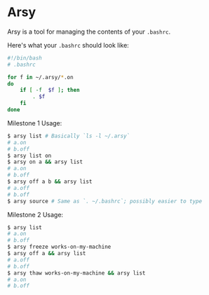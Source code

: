 # Arsy
Arsy is a tool for managing the contents of your `.bashrc`.

Here's what your `.bashrc` should look like:

```bash
#!/bin/bash
# .bashrc

for f in ~/.arsy/*.on
do
    if [ -f  $f ]; then
        . $f
    fi
done
```

Milestone 1 Usage:

```bash
$ arsy list # Basically `ls -l ~/.arsy`
# a.on
# b.off
$ arsy list on
$ arsy on a && arsy list
# a.on
# b.off
$ arsy off a b && arsy list
# a.off
# b.off
$ arsy source # Same as `. ~/.bashrc`; possibly easier to type
```

Milestone 2 Usage:

```bash
$ arsy list
# a.on
# b.off
$ arsy freeze works-on-my-machine
$ arsy off a && arsy list
# a.off
# b.off
$ arsy thaw works-on-my-machine && arsy list
# a.on
# b.off
```
